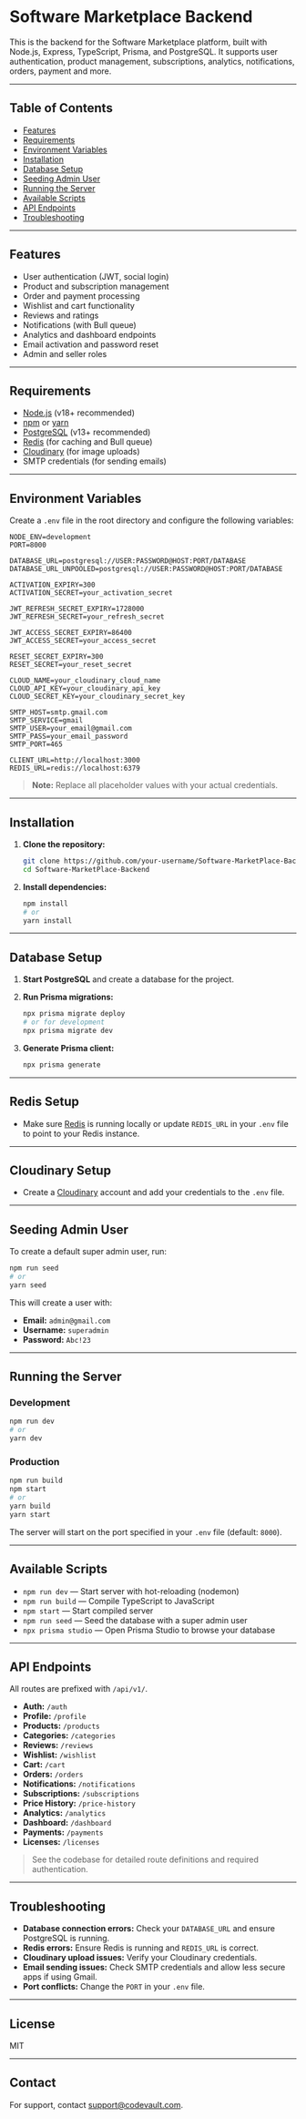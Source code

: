 # Software Marketplace Backend

This is the backend for the Software Marketplace platform, built with Node.js, Express, TypeScript, Prisma, and PostgreSQL. It supports user authentication, product management, subscriptions, analytics, notifications, orders, payment and more.

---

## Table of Contents

- [Features](#features)
- [Requirements](#requirements)
- [Environment Variables](#environment-variables)
- [Installation](#installation)
- [Database Setup](#database-setup)
- [Seeding Admin User](#seeding-admin-user)
- [Running the Server](#running-the-server)
- [Available Scripts](#available-scripts)
- [API Endpoints](#api-endpoints)
- [Troubleshooting](#troubleshooting)

---

## Features

- User authentication (JWT, social login)
- Product and subscription management
- Order and payment processing
- Wishlist and cart functionality
- Reviews and ratings
- Notifications (with Bull queue)
- Analytics and dashboard endpoints
- Email activation and password reset
- Admin and seller roles

---

## Requirements

- [Node.js](https://nodejs.org/) (v18+ recommended)
- [npm](https://www.npmjs.com/) or [yarn](https://yarnpkg.com/)
- [PostgreSQL](https://www.postgresql.org/) (v13+ recommended)
- [Redis](https://redis.io/) (for caching and Bull queue)
- [Cloudinary](https://cloudinary.com/) (for image uploads)
- SMTP credentials (for sending emails)

---

## Environment Variables

Create a `.env` file in the root directory and configure the following variables:

```env
NODE_ENV=development
PORT=8000

DATABASE_URL=postgresql://USER:PASSWORD@HOST:PORT/DATABASE
DATABASE_URL_UNPOOLED=postgresql://USER:PASSWORD@HOST:PORT/DATABASE

ACTIVATION_EXPIRY=300
ACTIVATION_SECRET=your_activation_secret

JWT_REFRESH_SECRET_EXPIRY=1728000
JWT_REFRESH_SECRET=your_refresh_secret

JWT_ACCESS_SECRET_EXPIRY=86400
JWT_ACCESS_SECRET=your_access_secret

RESET_SECRET_EXPIRY=300
RESET_SECRET=your_reset_secret

CLOUD_NAME=your_cloudinary_cloud_name
CLOUD_API_KEY=your_cloudinary_api_key
CLOUD_SECRET_KEY=your_cloudinary_secret_key

SMTP_HOST=smtp.gmail.com
SMTP_SERVICE=gmail
SMTP_USER=your_email@gmail.com
SMTP_PASS=your_email_password
SMTP_PORT=465

CLIENT_URL=http://localhost:3000
REDIS_URL=redis://localhost:6379
```

> **Note:** Replace all placeholder values with your actual credentials.

---

## Installation

1. **Clone the repository:**

    ```bash
    git clone https://github.com/your-username/Software-MarketPlace-Backend.git
    cd Software-MarketPlace-Backend
    ```

2. **Install dependencies:**

    ```bash
    npm install
    # or
    yarn install
    ```

---

## Database Setup

1. **Start PostgreSQL** and create a database for the project.

2. **Run Prisma migrations:**

    ```bash
    npx prisma migrate deploy
    # or for development
    npx prisma migrate dev
    ```

3. **Generate Prisma client:**

    ```bash
    npx prisma generate
    ```

---

## Redis Setup

- Make sure [Redis](https://redis.io/) is running locally or update `REDIS_URL` in your `.env` file to point to your Redis instance.

---

## Cloudinary Setup

- Create a [Cloudinary](https://cloudinary.com/) account and add your credentials to the `.env` file.

---

## Seeding Admin User

To create a default super admin user, run:

```bash
npm run seed
# or
yarn seed
```

This will create a user with:

- **Email:** `admin@gmail.com`
- **Username:** `superadmin`
- **Password:** `Abc!23`

---

## Running the Server

### Development

```bash
npm run dev
# or
yarn dev
```

### Production

```bash
npm run build
npm start
# or
yarn build
yarn start
```

The server will start on the port specified in your `.env` file (default: `8000`).

---

## Available Scripts

- `npm run dev` — Start server with hot-reloading (nodemon)
- `npm run build` — Compile TypeScript to JavaScript
- `npm start` — Start compiled server
- `npm run seed` — Seed the database with a super admin user
- `npx prisma studio` — Open Prisma Studio to browse your database

---

## API Endpoints

All routes are prefixed with `/api/v1/`.

- **Auth:** `/auth`
- **Profile:** `/profile`
- **Products:** `/products`
- **Categories:** `/categories`
- **Reviews:** `/reviews`
- **Wishlist:** `/wishlist`
- **Cart:** `/cart`
- **Orders:** `/orders`
- **Notifications:** `/notifications`
- **Subscriptions:** `/subscriptions`
- **Price History:** `/price-history`
- **Analytics:** `/analytics`
- **Dashboard:** `/dashboard`
- **Payments:** `/payments`
- **Licenses:** `/licenses`

> See the codebase for detailed route definitions and required authentication.

---

## Troubleshooting

- **Database connection errors:** Check your `DATABASE_URL` and ensure PostgreSQL is running.
- **Redis errors:** Ensure Redis is running and `REDIS_URL` is correct.
- **Cloudinary upload issues:** Verify your Cloudinary credentials.
- **Email sending issues:** Check SMTP credentials and allow less secure apps if using Gmail.
- **Port conflicts:** Change the `PORT` in your `.env` file.

---

## License

MIT

---

## Contact

For support, contact [support@codevault.com](mailto:support@codevault.com).
